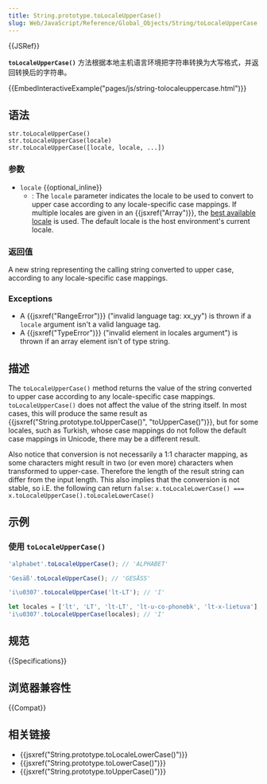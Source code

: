 ```yaml
---
title: String.prototype.toLocaleUpperCase()
slug: Web/JavaScript/Reference/Global_Objects/String/toLocaleUpperCase
---
```


{{JSRef}}

**`toLocaleUpperCase()`** 方法根据本地主机语言环境把字符串转换为大写格式，并返回转换后的字符串。

{{EmbedInteractiveExample("pages/js/string-tolocaleuppercase.html")}}

## 语法

```plain
str.toLocaleUpperCase()
str.toLocaleUpperCase(locale)
str.toLocaleUpperCase([locale, locale, ...])
```

### 参数

- `locale` {{optional_inline}}
  - : The `locale` parameter indicates the locale to be used to convert to upper case according to any locale-specific case mappings. If multiple locales are given in an {{jsxref("Array")}}, the [best available locale](https://tc39.github.io/ecma402/#sec-bestavailablelocale) is used. The default locale is the host environment's current locale.

### 返回值

A new string representing the calling string converted to upper case, according to any locale-specific case mappings.

### Exceptions

- A {{jsxref("RangeError")}} ("invalid language tag: xx_yy") is thrown if a `locale` argument isn't a valid language tag.
- A {{jsxref("TypeError")}} ("invalid element in locales argument") is thrown if an array element isn't of type string.

## 描述

The `toLocaleUpperCase()` method returns the value of the string converted to upper case according to any locale-specific case mappings. `toLocaleUpperCase()` does not affect the value of the string itself. In most cases, this will produce the same result as {{jsxref("String.prototype.toUpperCase()", "toUpperCase()")}}, but for some locales, such as Turkish, whose case mappings do not follow the default case mappings in Unicode, there may be a different result.

Also notice that conversion is not necessarily a 1:1 character mapping, as some characters might result in two (or even more) characters when transformed to upper-case. Therefore the length of the result string can differ from the input length. This also implies that the conversion is not stable, so i.E. the following can return `false`:
`x.toLocaleLowerCase() === x.toLocaleUpperCase().toLocaleLowerCase()`

## 示例

### 使用 `toLocaleUpperCase()`

```js
'alphabet'.toLocaleUpperCase(); // 'ALPHABET'

'Gesäß'.toLocaleUpperCase(); // 'GESÄSS'

'i\u0307'.toLocaleUpperCase('lt-LT'); // 'I'

let locales = ['lt', 'LT', 'lt-LT', 'lt-u-co-phonebk', 'lt-x-lietuva'];
'i\u0307'.toLocaleUpperCase(locales); // 'I'
```

## 规范

{{Specifications}}

## 浏览器兼容性

{{Compat}}

## 相关链接

- {{jsxref("String.prototype.toLocaleLowerCase()")}}
- {{jsxref("String.prototype.toLowerCase()")}}
- {{jsxref("String.prototype.toUpperCase()")}}
